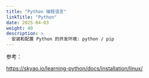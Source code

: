 ```yaml
---
title: "Python 编程语言"
linkTitle: "Python"
date: 2025-04-03
weight: 40
description: >
  安装和配置 Python 的开发环境: python / pip
---
```


参考：

https://skyao.io/learning-python/docs/installation/linux/


